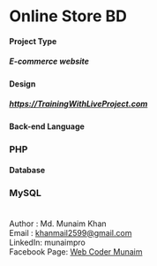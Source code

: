 # Online Store BD
#### Project Type
##### E-commerce website </br>
#### Design
##### https://TrainingWithLiveProject.com </br>
#### Back-end Language
### PHP </br>
#### Database
### MySQL </br></br>

Author : Md. Munaim Khan </br>
Email  : khanmail2599@gmail.com </br>
LinkedIn: munaimpro </br>
Facebook Page: <a href="https://facebook.com/webcodermunaim" target="_blank">Web Coder Munaim</a>
